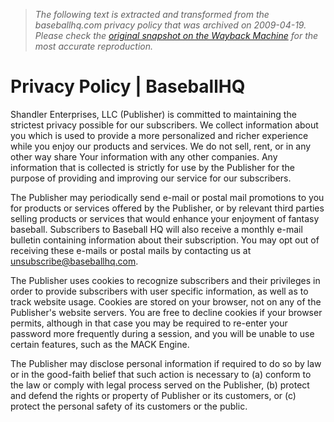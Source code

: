 > *The following text is extracted and transformed from the baseballhq.com privacy policy that was archived on 2009-04-19. Please check the [original snapshot on the Wayback Machine](https://web.archive.org/web/20090419151903id_/http%3A//www.baseballhq.com/privacy.shtml) for the most accurate reproduction.*

# Privacy Policy | BaseballHQ

Shandler Enterprises, LLC (Publisher) is committed to maintaining the strictest privacy possible for our subscribers. We collect information about you which is used to provide a more personalized and richer experience while you enjoy our products and services. We do not sell, rent, or in any other way share Your information with any other companies. Any information that is collected is strictly for use by the Publisher for the purpose of providing and improving our service for our subscribers.

The Publisher may periodically send e-mail or postal mail promotions to you for products or services offered by the Publisher, or by relevant third parties selling products or services that would enhance your enjoyment of fantasy baseball. Subscribers to Baseball HQ will also receive a monthly e-mail bulletin containing information about their subscription. You may opt out of receiving these e-mails or postal mails by contacting us at unsubscribe@baseballhq.com.

The Publisher uses cookies to recognize subscribers and their privileges in order to provide subscribers with user specific information, as well as to track website usage. Cookies are stored on your browser, not on any of the Publisher's website servers. You are free to decline cookies if your browser permits, although in that case you may be required to re-enter your password more frequently during a session, and you will be unable to use certain features, such as the MACK Engine.

The Publisher may disclose personal information if required to do so by law or in the good-faith belief that such action is necessary to (a) conform to the law or comply with legal process served on the Publisher, (b) protect and defend the rights or property of Publisher or its customers, or (c) protect the personal safety of its customers or the public. 

